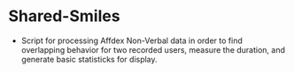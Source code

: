 # Shared-Smiles

- Script for processing Affdex Non-Verbal data in order to find overlapping behavior for two recorded users, measure the duration, and generate basic statisticks for display.
